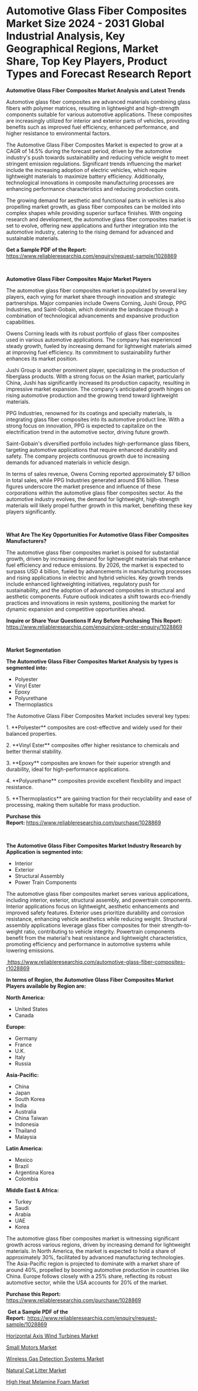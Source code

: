 <p><h1>Automotive Glass Fiber Composites Market Size 2024 - 2031 Global Industrial Analysis, Key Geographical Regions, Market Share, Top Key Players, Product Types and Forecast Research Report</h1></p><p><strong>Automotive Glass Fiber Composites Market Analysis and Latest Trends</strong></p>
<p><p>Automotive glass fiber composites are advanced materials combining glass fibers with polymer matrices, resulting in lightweight and high-strength components suitable for various automotive applications. These composites are increasingly utilized for interior and exterior parts of vehicles, providing benefits such as improved fuel efficiency, enhanced performance, and higher resistance to environmental factors. </p><p>The Automotive Glass Fiber Composites Market is expected to grow at a CAGR of 14.5% during the forecast period, driven by the automotive industry's push towards sustainability and reducing vehicle weight to meet stringent emission regulations. Significant trends influencing the market include the increasing adoption of electric vehicles, which require lightweight materials to maximize battery efficiency. Additionally, technological innovations in composite manufacturing processes are enhancing performance characteristics and reducing production costs. </p><p>The growing demand for aesthetic and functional parts in vehicles is also propelling market growth, as glass fiber composites can be molded into complex shapes while providing superior surface finishes. With ongoing research and development, the automotive glass fiber composites market is set to evolve, offering new applications and further integration into the automotive industry, catering to the rising demand for advanced and sustainable materials.</p></p>
<p><strong>Get a Sample PDF of the Report:&nbsp;</strong> <a href="https://www.reliableresearchiq.com/enquiry/request-sample/1028869">https://www.reliableresearchiq.com/enquiry/request-sample/1028869</a></p>
<p>&nbsp;</p>
<p><strong>Automotive Glass Fiber Composites Major Market Players</strong></p>
<p><p>The automotive glass fiber composites market is populated by several key players, each vying for market share through innovation and strategic partnerships. Major companies include Owens Corning, Jushi Group, PPG Industries, and Saint-Gobain, which dominate the landscape through a combination of technological advancements and expansive production capabilities.</p><p>Owens Corning leads with its robust portfolio of glass fiber composites used in various automotive applications. The company has experienced steady growth, fueled by increasing demand for lightweight materials aimed at improving fuel efficiency. Its commitment to sustainability further enhances its market position.</p><p>Jushi Group is another prominent player, specializing in the production of fiberglass products. With a strong focus on the Asian market, particularly China, Jushi has significantly increased its production capacity, resulting in impressive market expansion. The company's anticipated growth hinges on rising automotive production and the growing trend toward lightweight materials.</p><p>PPG Industries, renowned for its coatings and specialty materials, is integrating glass fiber composites into its automotive product line. With a strong focus on innovation, PPG is expected to capitalize on the electrification trend in the automotive sector, driving future growth.</p><p>Saint-Gobain's diversified portfolio includes high-performance glass fibers, targeting automotive applications that require enhanced durability and safety. The company projects continuous growth due to increasing demands for advanced materials in vehicle design.</p><p>In terms of sales revenue, Owens Corning reported approximately $7 billion in total sales, while PPG Industries generated around $16 billion. These figures underscore the market presence and influence of these corporations within the automotive glass fiber composites sector. As the automotive industry evolves, the demand for lightweight, high-strength materials will likely propel further growth in this market, benefiting these key players significantly.</p></p>
<p>&nbsp;</p>
<p><strong>What Are The Key Opportunities For Automotive Glass Fiber Composites Manufacturers?</strong></p>
<p><p>The automotive glass fiber composites market is poised for substantial growth, driven by increasing demand for lightweight materials that enhance fuel efficiency and reduce emissions. By 2026, the market is expected to surpass USD 4 billion, fueled by advancements in manufacturing processes and rising applications in electric and hybrid vehicles. Key growth trends include enhanced lightweighting initiatives, regulatory push for sustainability, and the adoption of advanced composites in structural and aesthetic components. Future outlook indicates a shift towards eco-friendly practices and innovations in resin systems, positioning the market for dynamic expansion and competitive opportunities ahead.</p></p>
<p><strong>Inquire or Share Your Questions If Any Before Purchasing This Report:</strong> <a href="https://www.reliableresearchiq.com/enquiry/pre-order-enquiry/1028869">https://www.reliableresearchiq.com/enquiry/pre-order-enquiry/1028869</a></p>
<p>&nbsp;</p>
<p><strong>Market Segmentation</strong></p>
<p><strong>The Automotive Glass Fiber Composites Market Analysis by types is segmented into:</strong></p>
<p><ul><li>Polyester</li><li>Vinyl Ester</li><li>Epoxy</li><li>Polyurethane</li><li>Thermoplastics</li></ul></p>
<p><p>The Automotive Glass Fiber Composites Market includes several key types: </p><p>1. **Polyester** composites are cost-effective and widely used for their balanced properties.</p><p>2. **Vinyl Ester** composites offer higher resistance to chemicals and better thermal stability.</p><p>3. **Epoxy** composites are known for their superior strength and durability, ideal for high-performance applications.</p><p>4. **Polyurethane** composites provide excellent flexibility and impact resistance.</p><p>5. **Thermoplastics** are gaining traction for their recyclability and ease of processing, making them suitable for mass production.</p></p>
<p><strong>Purchase this Report:&nbsp;</strong><a href="https://www.reliableresearchiq.com/purchase/1028869">https://www.reliableresearchiq.com/purchase/1028869</a></p>
<p>&nbsp;</p>
<p><strong>The Automotive Glass Fiber Composites Market Industry Research by Application is segmented into:</strong></p>
<p><ul><li>Interior</li><li>Exterior</li><li>Structural Assembly</li><li>Power Train Components</li></ul></p>
<p><p>The automotive glass fiber composites market serves various applications, including interior, exterior, structural assembly, and powertrain components. Interior applications focus on lightweight, aesthetic enhancements and improved safety features. Exterior uses prioritize durability and corrosion resistance, enhancing vehicle aesthetics while reducing weight. Structural assembly applications leverage glass fiber composites for their strength-to-weight ratio, contributing to vehicle integrity. Powertrain components benefit from the material's heat resistance and lightweight characteristics, promoting efficiency and performance in automotive systems while lowering emissions.</p></p>
<p><a href="https://www.reliableresearchiq.com/automotive-glass-fiber-composites-r1028869">&nbsp;https://www.reliableresearchiq.com/automotive-glass-fiber-composites-r1028869</a></p>
<p><strong>In terms of Region, the Automotive Glass Fiber Composites Market Players available by Region are:</strong></p>
<p>
    <p> <strong> North America: </strong>
        <ul>
            <li>United States</li>
            <li>Canada</li>
        </ul>
        </p> 
    <p> <strong> Europe: </strong>
        <ul>
            <li>Germany</li>
            <li>France</li>
            <li>U.K.</li>
            <li>Italy</li>
            <li>Russia</li>
        </ul>
        </p> 
    <p> <strong> Asia-Pacific: </strong>
        <ul>
            <li>China</li>
            <li>Japan</li>
            <li>South Korea</li>
            <li>India</li>
            <li>Australia</li>
            <li>China Taiwan</li>
            <li>Indonesia</li>
            <li>Thailand</li>
            <li>Malaysia</li>
        </ul>
        </p> 
    <p> <strong> Latin America: </strong>
        <ul>
            <li>Mexico</li>
            <li>Brazil</li>
            <li>Argentina Korea</li>
            <li>Colombia</li>
        </ul>
        </p> 
    <p> <strong> Middle East & Africa: </strong>
        <ul>
            <li>Turkey</li>
            <li>Saudi</li>
            <li>Arabia</li>
            <li>UAE</li>
            <li>Korea</li>
        </ul>
    </p>
    </p>
<p><p>The automotive glass fiber composites market is witnessing significant growth across various regions, driven by increasing demand for lightweight materials. In North America, the market is expected to hold a share of approximately 30%, facilitated by advanced manufacturing technologies. The Asia-Pacific region is projected to dominate with a market share of around 40%, propelled by booming automotive production in countries like China. Europe follows closely with a 25% share, reflecting its robust automotive sector, while the USA accounts for 20% of the market.</p></p>
<p><strong>Purchase this Report: </strong><a href="https://www.reliableresearchiq.com/purchase/1028869">https://www.reliableresearchiq.com/purchase/1028869</a></p>
<p>&nbsp;<strong>Get a Sample PDF of the Report:&nbsp;&nbsp;</strong><a href="https://www.reliableresearchiq.com/enquiry/request-sample/1028869">https://www.reliableresearchiq.com/enquiry/request-sample/1028869</a></p>
<p><strong></strong></p>
<p><p><a href="https://www.linkedin.com/pulse/horizontal-axis-wind-turbines-market-size-growing-cagr-117-report-am1rc?trackingId=aKg%2FkjnnRTKwFgRK8L%2FcAA%3D%3D">Horizontal Axis Wind Turbines Market</a></p><p><a href="https://www.linkedin.com/pulse/exploring-small-motors-market-dynamics-global-trends-future-growth-qbilc?trackingId=EYIblgI71HfaaoD8IKetEQ%3D%3D">Small Motors Market</a></p><p><a href="https://www.linkedin.com/pulse/wireless-gas-detection-systems-market-analysis-report-global-xbxue?trackingId=Omc8dLegTwWTz2INdvMSEw%3D%3D">Wireless Gas Detection Systems Market</a></p><p><a href="https://www.linkedin.com/pulse/natural-cat-litter-market-global-trends-forecast-2024-2031-53lfc?trackingId=SWCX1MQ2581mp0YNrFtmGA%3D%3D">Natural Cat Litter Market</a></p><p><a href="https://github.com/CliffMedina6/Market-Research-Report-List-6/blob/main/high-heat-melamine-foam-market.md">High Heat Melamine Foam Market</a></p></p>